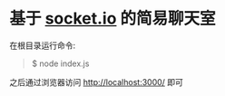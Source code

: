 # 基于 [socket.io](http://socket.io/) 的简易聊天室

在根目录运行命令: 

> $ node index.js

之后通过浏览器访问 [http://localhost:3000/](http://localhost:3000/) 即可